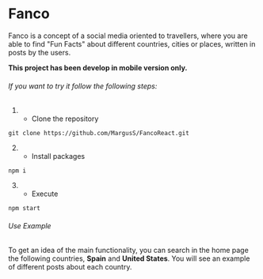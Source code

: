 # Fanco

Fanco is a concept of a social media oriented to travellers, where you are able to find "Fun Facts" about different countries, cities or places, written in posts by the users.

**This project has been develop in mobile version only.**

###### If you want to try it follow the following steps:

1. - Clone the repository 

```
git clone https://github.com/MargusS/FancoReact.git
```

2. - Install packages

```
npm i
```

3. - Execute

```
npm start
```
###### Use Example

To get an idea of the main functionality, you can search in the home page the following countries, **Spain** and **United States**.
You will see an example of different posts about each country.
